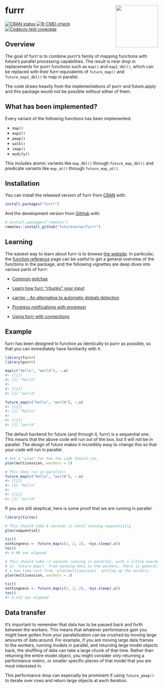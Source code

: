 
<!-- README.md is generated from README.Rmd. Please edit that file -->

# furrr <a href='https://furrr.futureverse.org/'><img src='man/figures/logo.png' align="right" height="139" /></a>

<!-- badges: start -->

[![CRAN
status](https://www.r-pkg.org/badges/version/furrr)](https://cran.r-project.org/package=furrr)
[![R-CMD-check](https://github.com/futureverse/furrr/actions/workflows/R-CMD-check.yaml/badge.svg)](https://github.com/futureverse/furrr/actions/workflows/R-CMD-check.yaml)
[![Codecov test
coverage](https://codecov.io/gh/futureverse/furrr/graph/badge.svg)](https://app.codecov.io/gh/futureverse/furrr)
<!-- badges: end -->

## Overview

The goal of furrr is to combine purrr’s family of mapping functions with
future’s parallel processing capabilities. The result is near drop in
replacements for purrr functions such as `map()` and `map2_dbl()`, which
can be replaced with their furrr equivalents of `future_map()` and
`future_map2_dbl()` to map in parallel.

The code draws heavily from the implementations of purrr and
future.apply and this package would not be possible without either of
them.

## What has been implemented?

Every variant of the following functions has been implemented:

- `map()`
- `map2()`
- `pmap()`
- `walk()`
- `imap()`
- `modify()`

This includes atomic variants like `map_dbl()` through
`future_map_dbl()` and predicate variants like `map_at()` through
`future_map_at()`.

## Installation

You can install the released version of furrr from
[CRAN](https://CRAN.R-project.org) with:

``` r
install.packages("furrr")
```

And the development version from [GitHub](https://github.com/) with:

``` r
# install.packages("remotes")
remotes::install_github("futureverse/furrr")
```

## Learning

The easiest way to learn about furrr is to browse [the
website](https://furrr.futureverse.org/). In particular, the [function
reference](https://furrr.futureverse.org/reference/index.html) page can
be useful to get a general overview of the functions in the package, and
the following vignettes are deep dives into various parts of furrr:

- [Common
  gotchas](https://furrr.futureverse.org/articles/articles/gotchas.html)

- [Learn how furrr “chunks” your
  input](https://furrr.futureverse.org/articles/articles/chunking.html)

- [carrier - An alternative to automatic globals
  detection](https://furrr.futureverse.org/articles/articles/carrier.html)

- [Progress notifications with
  progressr](https://furrr.futureverse.org/articles/articles/progress.html)

- [Using furrr with
  connections](https://furrr.futureverse.org/articles/articles/remote-connections.html)

## Example

furrr has been designed to function as identically to purrr as possible,
so that you can immediately have familiarity with it.

``` r
library(furrr)
library(purrr)

map(c("hello", "world"), ~.x)
#> [[1]]
#> [1] "hello"
#> 
#> [[2]]
#> [1] "world"

future_map(c("hello", "world"), ~.x)
#> [[1]]
#> [1] "hello"
#> 
#> [[2]]
#> [1] "world"
```

The default backend for future (and through it, furrr) is a sequential
one. This means that the above code will run out of the box, but it will
*not* be in parallel. The design of future makes it incredibly easy to
change this so that your code will run in parallel.

``` r
# Set a "plan" for how the code should run.
plan(multisession, workers = 2)

# This does run in parallel!
future_map(c("hello", "world"), ~.x)
#> [[1]]
#> [1] "hello"
#> 
#> [[2]]
#> [1] "world"
```

If you are still skeptical, here is some proof that we are running in
parallel.

``` r
library(tictoc)

# This should take 6 seconds in total running sequentially
plan(sequential)

tic()
nothingness <- future_map(c(2, 2, 2), ~Sys.sleep(.x))
toc()
#> 6.08 sec elapsed
```

``` r
# This should take ~2 seconds running in parallel, with a little overhead
# in `future_map()` from sending data to the workers. There is generally also
# a one time cost from `plan(multisession)` setting up the workers.
plan(multisession, workers = 3)

tic()
nothingness <- future_map(c(2, 2, 2), ~Sys.sleep(.x))
toc()
#> 2.212 sec elapsed
```

## Data transfer

It’s important to remember that data has to be passed back and forth
between the workers. This means that whatever performance gain you might
have gotten from your parallelization can be crushed by moving large
amounts of data around. For example, if you are moving large data frames
to the workers, running models in parallel, and returning large model
objects back, the shuffling of data can take a large chunk of that time.
Rather than returning the entire model object, you might consider only
returning a performance metric, or smaller specific pieces of that model
that you are most interested in.

This performance drop can especially be prominent if using
`future_pmap()` to iterate over rows and return large objects at each
iteration.
